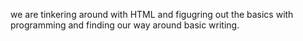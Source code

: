 we are tinkering around with HTML and figugring out the basics with programming and finding our way around basic writing. 